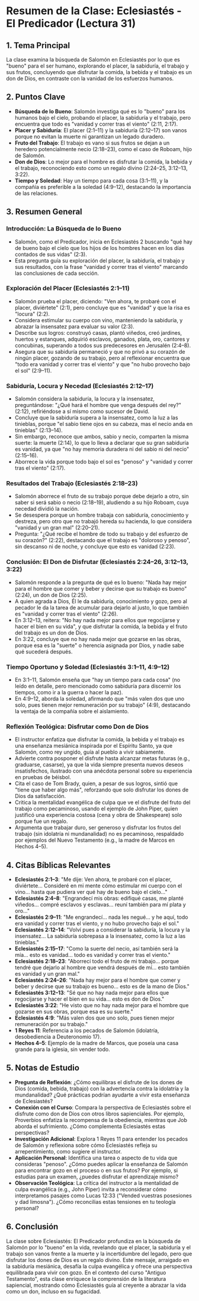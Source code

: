 # Resumen de la Clase: Eclesiastés - El Predicador (Lectura 31)

## 1. Tema Principal
La clase examina la búsqueda de Salomón en Eclesiastés por lo que es "bueno" para el ser humano, explorando el placer, la sabiduría, el trabajo y sus frutos, concluyendo que disfrutar la comida, la bebida y el trabajo es un don de Dios, en contraste con la vanidad de los esfuerzos humanos.

## 2. Puntos Clave
- **Búsqueda de lo Bueno**: Salomón investiga qué es lo "bueno" para los humanos bajo el cielo, probando el placer, la sabiduría y el trabajo, pero encuentra que todo es "vanidad y correr tras el viento" (2:11, 2:17).
- **Placer y Sabiduría**: El placer (2:1–11) y la sabiduría (2:12–17) son vanos porque no evitan la muerte ni garantizan un legado duradero.
- **Fruto del Trabajo**: El trabajo es vano si sus frutos se dejan a un heredero potencialmente necio (2:18–23), como el caso de Roboam, hijo de Salomón.
- **Don de Dios**: Lo mejor para el hombre es disfrutar la comida, la bebida y el trabajo, reconociendo esto como un regalo divino (2:24–25, 3:12–13, 3:22).
- **Tiempo y Soledad**: Hay un tiempo para cada cosa (3:1–11), y la compañía es preferible a la soledad (4:9–12), destacando la importancia de las relaciones.

## 3. Resumen General

### Introducción: La Búsqueda de lo Bueno
- Salomón, como el Predicador, inicia en Eclesiastés 2 buscando "qué hay de bueno bajo el cielo que los hijos de los hombres hacen en los días contados de sus vidas" (2:3).
- Esta pregunta guía su exploración del placer, la sabiduría, el trabajo y sus resultados, con la frase "vanidad y correr tras el viento" marcando las conclusiones de cada sección.

### Exploración del Placer (Eclesiastés 2:1–11)
- Salomón prueba el placer, diciendo: "Ven ahora, te probaré con el placer, diviértete" (2:1), pero concluye que es "vanidad" y que la risa es "locura" (2:2).
- Considera estimular su cuerpo con vino, manteniendo la sabiduría, y abrazar la insensatez para evaluar su valor (2:3).
- Describe sus logros: construyó casas, plantó viñedos, creó jardines, huertos y estanques, adquirió esclavos, ganados, plata, oro, cantores y concubinas, superando a todos sus predecesores en Jerusalén (2:4–8).
- Asegura que su sabiduría permaneció y que no privó a su corazón de ningún placer, gozando de su trabajo, pero al reflexionar encuentra que "todo era vanidad y correr tras el viento" y que "no hubo provecho bajo el sol" (2:9–11).

### Sabiduría, Locura y Necedad (Eclesiastés 2:12–17)
- Salomón considera la sabiduría, la locura y la insensatez, preguntándose: "¿Qué hará el hombre que venga después del rey?" (2:12), refiriéndose a sí mismo como sucesor de David.
- Concluye que la sabiduría supera a la insensatez, como la luz a las tinieblas, porque "el sabio tiene ojos en su cabeza, mas el necio anda en tinieblas" (2:13–14).
- Sin embargo, reconoce que ambos, sabio y necio, comparten la misma suerte: la muerte (2:14), lo que lo lleva a declarar que su gran sabiduría es vanidad, ya que "no hay memoria duradera ni del sabio ni del necio" (2:15–16).
- Aborrece la vida porque todo bajo el sol es "penoso" y "vanidad y correr tras el viento" (2:17).

### Resultados del Trabajo (Eclesiastés 2:18–23)
- Salomón aborrece el fruto de su trabajo porque debe dejarlo a otro, sin saber si será sabio o necio (2:18–19), aludiendo a su hijo Roboam, cuya necedad dividió la nación.
- Se desespera porque un hombre trabaja con sabiduría, conocimiento y destreza, pero otro que no trabajó hereda su hacienda, lo que considera "vanidad y un gran mal" (2:20–21).
- Pregunta: "¿Qué recibe el hombre de todo su trabajo y del esfuerzo de su corazón?" (2:22), destacando que el trabajo es "doloroso y penoso", sin descanso ni de noche, y concluye que esto es vanidad (2:23).

### Conclusión: El Don de Disfrutar (Eclesiastés 2:24–26, 3:12–13, 3:22)
- Salomón responde a la pregunta de qué es lo bueno: "Nada hay mejor para el hombre que comer y beber y decirse que su trabajo es bueno" (2:24), un don de Dios (2:25).
- A quien agrada a Dios, Él le da sabiduría, conocimiento y gozo, pero al pecador le da la tarea de acumular para dejarlo al justo, lo que también es "vanidad y correr tras el viento" (2:26).
- En 3:12–13, reitera: "No hay nada mejor para ellos que regocijarse y hacer el bien en su vida", y que disfrutar la comida, la bebida y el fruto del trabajo es un don de Dios.
- En 3:22, concluye que no hay nada mejor que gozarse en las obras, porque esa es la "suerte" o herencia asignada por Dios, y nadie sabe qué sucederá después.

### Tiempo Oportuno y Soledad (Eclesiastés 3:1–11, 4:9–12)
- En 3:1–11, Salomón enseña que "hay un tiempo para cada cosa" (no leído en detalle, pero mencionado como sabiduría para discernir los tiempos, como ir a la guerra o hacer la paz).
- En 4:9–12, aborda la soledad, afirmando que "más valen dos que uno solo, pues tienen mejor remuneración por su trabajo" (4:9), destacando la ventaja de la compañía sobre el aislamiento.

### Reflexión Teológica: Disfrutar como Don de Dios
- El instructor enfatiza que disfrutar la comida, la bebida y el trabajo es una enseñanza mesiánica inspirada por el Espíritu Santo, ya que Salomón, como rey ungido, guía al pueblo a vivir sabiamente.
- Advierte contra posponer el disfrute hasta alcanzar metas futuras (e.g., graduarse, casarse), ya que la vida siempre presenta nuevos deseos insatisfechos, ilustrado con una anécdota personal sobre su experiencia en pruebas de béisbol.
- Cita el caso de Tom Brady, quien, a pesar de sus logros, sintió que "tiene que haber algo más", reforzando que solo disfrutar los dones de Dios da satisfacción.
- Critica la mentalidad evangélica de culpa que ve el disfrute del fruto del trabajo como pecaminoso, usando el ejemplo de John Piper, quien justificó una experiencia costosa (cena y obra de Shakespeare) solo porque fue un regalo.
- Argumenta que trabajar duro, ser generoso y disfrutar los frutos del trabajo (sin idolatría ni mundanalidad) no es pecaminoso, respaldado por ejemplos del Nuevo Testamento (e.g., la madre de Marcos en Hechos 4–5).

## 4. Citas Bíblicas Relevantes
- **Eclesiastés 2:1–3**: "Me dije: Ven ahora, te probaré con el placer, diviértete… Consideré en mi mente cómo estimular mi cuerpo con el vino… hasta que pudiera ver qué hay de bueno bajo el cielo…"
- **Eclesiastés 2:4–8**: "Engrandecí mis obras: edifiqué casas, me planté viñedos… compré esclavos y esclavas… reuní también para mí plata y oro…"
- **Eclesiastés 2:9–11**: "Me engrandecí… nada les negué… y he aquí, todo era vanidad y correr tras el viento, y no hubo provecho bajo el sol."
- **Eclesiastés 2:12–14**: "Volví pues a considerar la sabiduría, la locura y la insensatez… La sabiduría sobrepasa a la insensatez, como la luz a las tinieblas."
- **Eclesiastés 2:15–17**: "Como la suerte del necio, así también será la mía… esto es vanidad… todo es vanidad y correr tras el viento."
- **Eclesiastés 2:18–23**: "Aborrecí todo el fruto de mi trabajo… porque tendré que dejarlo al hombre que vendrá después de mí… esto también es vanidad y un gran mal."
- **Eclesiastés 2:24–26**: "Nada hay mejor para el hombre que comer y beber y decirse que su trabajo es bueno… esto es de la mano de Dios."
- **Eclesiastés 3:12–13**: "Sé que no hay nada mejor para ellos que regocijarse y hacer el bien en su vida… esto es don de Dios."
- **Eclesiastés 3:22**: "He visto que no hay nada mejor para el hombre que gozarse en sus obras, porque esa es su suerte."
- **Eclesiastés 4:9**: "Más valen dos que uno solo, pues tienen mejor remuneración por su trabajo."
- **1 Reyes 11**: Referencia a los pecados de Salomón (idolatría, desobediencia a Deuteronomio 17).
- **Hechos 4–5**: Ejemplo de la madre de Marcos, que poseía una casa grande para la iglesia, sin vender todo.

## 5. Notas de Estudio
- **Pregunta de Reflexión**: ¿Cómo equilibras el disfrute de los dones de Dios (comida, bebida, trabajo) con la advertencia contra la idolatría y la mundanalidad? ¿Qué prácticas podrían ayudarte a vivir esta enseñanza de Eclesiastés?
- **Conexión con el Curso**: Compara la perspectiva de Eclesiastés sobre el disfrute como don de Dios con otros libros sapienciales. Por ejemplo, Proverbios enfatiza la recompensa de la obediencia, mientras que Job aborda el sufrimiento. ¿Cómo complementa Eclesiastés estas perspectivas?
- **Investigación Adicional**: Explora 1 Reyes 11 para entender los pecados de Salomón y reflexiona sobre cómo Eclesiastés refleja su arrepentimiento, como sugiere el instructor.
- **Aplicación Personal**: Identifica una tarea o aspecto de tu vida que consideras "penoso". ¿Cómo puedes aplicar la enseñanza de Salomón para encontrar gozo en el proceso o en sus frutos? Por ejemplo, si estudias para un examen, ¿puedes disfrutar el aprendizaje mismo?
- **Observación Teológica**: La crítica del instructor a la mentalidad de culpa evangélica (e.g., John Piper) invita a reconsiderar cómo interpretamos pasajes como Lucas 12:33 ("Vended vuestras posesiones y dad limosna"). ¿Cómo reconcilias estas tensiones en tu teología personal?

## 6. Conclusión
La clase sobre Eclesiastés: El Predicador profundiza en la búsqueda de Salomón por lo "bueno" en la vida, revelando que el placer, la sabiduría y el trabajo son vanos frente a la muerte y la incertidumbre del legado, pero que disfrutar los dones de Dios es un regalo divino. Este mensaje, arraigado en la sabiduría mesiánica, desafía la culpa evangélica y ofrece una perspectiva equilibrada para vivir con gozo. En el contexto del curso "Antiguo Testamento", esta clase enriquece la comprensión de la literatura sapiencial, mostrando cómo Eclesiastés guía al creyente a abrazar la vida como un don, incluso en su fugacidad.